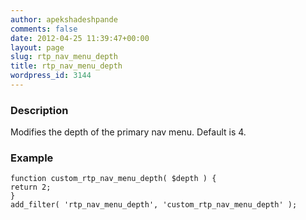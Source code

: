 ```yaml
---
author: apekshadeshpande
comments: false
date: 2012-04-25 11:39:47+00:00
layout: page
slug: rtp_nav_menu_depth
title: rtp_nav_menu_depth
wordpress_id: 3144
---
```


### Description


Modifies the depth of the primary nav menu. Default is 4.


### Example



    
    function custom_rtp_nav_menu_depth( $depth ) {
    return 2;
    }
    add_filter( 'rtp_nav_menu_depth', 'custom_rtp_nav_menu_depth' );
